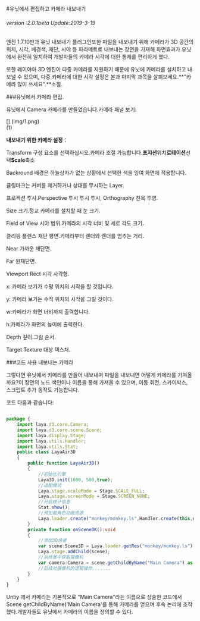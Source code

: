 #유닛에서 편집하고 카메라 내보내기

###### *version :2.0.1beta   Update:2019-3-19*

엔진 1.7.10판과 유닛 내보내기 플러그인또한 파일을 내보내기 위해 카메라가 3D 공간의 위치, 시각, 배경색, 재단, 시야 등 파라메트로 내보내는 장면을 가재해 화면효과가 유닛에서 완전히 일치하여 개발자들의 카메라 시각에 대한 통제를 편리하게 했다.

또한 레이야아 3D 엔진이 다중 카메라를 지원하기 때문에 유닛에 카메라를 설치하고 내보낼 수 있으며, 다중 카메라에 대한 시각 설정은 본과 마지막 과목을 살펴보세요.**"카메라 많이 쓰세요".**소절.

###유닛에서 카메라 편집.

유닛에서 Camera 카메라를 만들었습니다.카메라 패널 보기:

[] (img/1.png)<br>(1)

**내보내기 위한 카메라 설정**：

Transform 구성 요소를 선택하십시오.카메라 조절 가능합니다.**포지션**위치**로테이션**선택**Scale**축소

Backround 배경은 하늘상자가 없는 상황에서 선택한 색을 잉여 화면에 적용합니다.

클링마크는 커버를 제거하거나 상대를 무시하는 Layer.

프로젝션 투사.Perspective 투시 투시 투시, Orthography 친목 투영.

Size 크기.정교 카메라를 설치할 때 눈 크기.

Field of View 시야 범위.카메라의 시각 너비 및 세로 각도 크기.

클리핑 플랜스 재단 평면.카메라부터 렌더와 렌더를 멈추는 거리.

Near 가까운 재단면.

Far 원재단면.

Viewport Rect 시각 사각형.

x: 카메라 보기가 수평 위치의 시작을 할 것입니다.

y: 카메라 보기는 수직 위치의 시작을 그릴 것이다.

w:카메라가 화면 너비까지 출력합니다.

h:카메라가 화면의 높이에 출력한다.

Depth 깊이.그림 순서.

Target Texture 대상 텍스처.

###코드 사용 내보내는 카메라

그렇다면 유닛에서 카메라를 만들어 내보내며 파일을 내보내면 어떻게 카메라를 가져올까요?이 장면의 노드 색인이나 이름을 통해 가져올 수 있으며, 이동 회전, 스카이박스, 스크립트 추가 동작도 가능합니다.

코드 다음과 같습니다:


```typescript

package {
    import laya.d3.core.Camera;
    import laya.d3.core.scene.Scene;
    import laya.display.Stage;
    import laya.utils.Handler;
    import laya.utils.Stat;
    public class LayaAir3D
    {
        public function LayaAir3D() 
        {
            //初始化引擎
            Laya3D.init(1000, 500,true);            
            //适配模式
            Laya.stage.scaleMode = Stage.SCALE_FULL;
            Laya.stage.screenMode = Stage.SCREEN_NONE;
            //开启统计信息
            Stat.show();            
            //预加载角色动画资源
            Laya.loader.create("monkey/monkey.ls",Handler.create(this,onSceneOK));
        }        
        private function onSceneOK():void
        {
            //添加3D场景
            var scene:Scene3D = Laya.loader.getRes("monkey/monkey.ls");
            Laya.stage.addChild(scene);  
            //从场景中获取摄像机
            var camera:Camera = scene.getChildByName("Main Camera") as Camera;
            //后续对摄像机的逻辑操作.......
        }
    }
}
```


Untiy 에서 카메라는 기본적으로 "Main Camera"라는 이름으로 상술한 코드에서 Scene getChildByName('Main Camera'를 통해 카메라를 얻으며 후속 논리에 조작했다.개발자들도 유닛에서 카메라의 이름을 정의할 수 있다.

